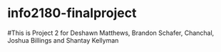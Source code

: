 # info2180-finalproject
#This is Project 2 for Deshawn Matthews, Brandon Schafer, Chanchal, Joshua Billings and Shantay Kellyman
